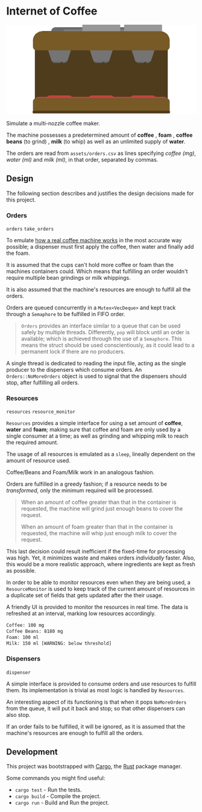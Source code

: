 # Internet of Coffee

![Coffee Maker](/assets/coffee_maker.gif)

Simulate a multi-nozzle coffee maker.

The machine possesses a predetermined amount of **coffee** , **foam** , **coffee beans** (to grind) , **milk** (to whip) as well as an unlimited supply of **water**.

The orders are read from `assets/orders.csv` as lines specifying _coffee (mg)_, _water (ml)_ and _milk (ml)_, in that order, separated by commas.

## Design

The following section describes and justifies the design decisions made for this project.

### Orders

`orders` `take_orders`

To emulate [how a real coffee machine works](https://www.youtube.com/watch?v=ce22H2-0xh4&ab_channel=IntoTheOrdinary) in the most accurate way possible; a dispenser must first apply the coffee, then water and finally add the foam.

It is assumed that the cups can't hold more coffee or foam than the machines containers could. Which means that fulfilling an order wouldn't require multiple bean grindings or milk whippings.

It is also assumed that the machine's resources are enough to fulfill all the orders.

Orders are queued concurrently in a `Mutex<VecDeque>` and kept track through a `Semaphore` to be fulfilled in FIFO order.

> `Orders` provides an interface similar to a queue that can be used safely by multiple threads.
> Differently, `pop` will block until an order is available; which is achieved through the use of a `Semaphore`.
> This means the struct should be used conscientiously, as it could lead to a permanent lock if there are no producers.

A single thread is dedicated to reading the input file, acting as the single producer to the dispensers which consume orders.
An `Orders::NoMoreOrders` object is used to signal that the dispensers should stop, after fulfilling all orders.

### Resources

`resources` `resource_monitor`

`Resources` provides a simple interface for using a set amount of **coffee**, **water** and **foam**; making sure that coffee and foam are only used by a single consumer at a time; as well as grinding and whipping milk to reach the required amount.

The usage of all resources is emulated as a `sleep`, lineally dependent on the amount of resource used.

Coffee/Beans and Foam/Milk work in an analogous fashion.

Orders are fulfilled in a greedy fashion; if a resource needs to be _transformed_, only the minimum required will be processed.

> When an amount of coffee greater than that in the container is requested, the machine will grind just enough beans to cover the request.
>
> When an amount of foam greater than that in the container is requested, the machine will whip just enough milk to cover the request.

This last decision could result inefficient if the fixed-time for processing was high. Yet, it minimizes waste and makes orders _individually_ faster. Also, this would be a more realistic approach, where ingredients are kept as fresh as possible.

In order to be able to monitor resources even when they are being used, a `ResourceMonitor` is used to keep track of the current amount of resources in a duplicate set of fields that gets updated after the their usage.

A friendly UI is provided to monitor the resources in real time.
The data is refreshed at an interval, marking low resources accordingly.

```
Coffee: 100 mg
Coffee Beans: 8180 mg
Foam: 100 ml
Milk: 150 ml [WARNING: below threshold]
```

### Dispensers

`dispenser`

A simple interface is provided to consume orders and use resources to fulfill them.
Its implementation is trivial as most logic is handled by `Resources`.

An interesting aspect of its functioning is that when it pops `NoMoreOrders` from the queue, it will put it back and stop; so that other dispensers can also stop.

If an order fails to be fulfilled, it will be ignored, as it is assumed that the machine's resources are enough to fulfill all the orders.

## Development

This project was bootstrapped with [Cargo](https://doc.rust-lang.org/cargo/), the [Rust](https://www.rust-lang.org/) package manager.

Some commands you might find useful:

- `cargo test` - Run the tests.
- `cargo build` - Compile the project.
- `cargo run` - Build and Run the project.
